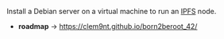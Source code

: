 Install a Debian server on a virtual machine to run an [IPFS](https://ipfs.io/) node.
- **roadmap** -> https://clem9nt.github.io/born2beroot_42/
